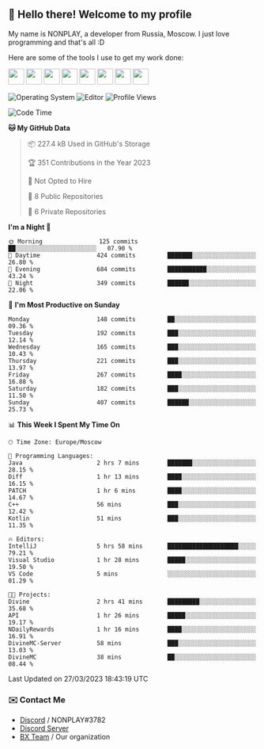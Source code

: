 ## :wave: Hello there! Welcome to my profile

My name is NONPLAY, a developer from Russia, Moscow. I just love programming and that's all :D

Here are some of the tools I use to get my work done:

<kbd><img height="32" src="https://img.icons8.com/color/2x/visual-studio-code-2019.png"></kbd>
<kbd><img height="32" src="https://img.icons8.com/color/2x/linux.png"></kbd>
<kbd><img height="32" src="https://img.icons8.com/fluent/2x/console.png"></kbd>
<kbd><img height="32" src="https://img.icons8.com/color/2x/open-source.png"></kbd>
<kbd><img height="32" src="https://img.icons8.com/color/2x/git.png"></kbd>
<kbd><img height="32" src="https://img.icons8.com/color/2x/nginx.png"></kbd>
<a href="?#gh-light-mode-only"><kbd><img height="32" src="https://img.icons8.com/metro/2x/mysql.png"></kbd></a>
<a href="?#gh-dark-mode-only"><kbd><img height="32" src="https://img.icons8.com/FFFFFF/metro/2x/mysql.png"></kbd></a>

![Operating System](https://img.shields.io/badge/OS-Windows%2010%20Pro-informational?style=for-the-badge&logo=Windows&logoColor=white&color=007ec6)
![Editor](https://img.shields.io/badge/Editor-VS%20Code-informational?style=for-the-badge&logo=Visual%20Studio%20Code&logoColor=white&color=007ec6)
![Profile Views](https://komarev.com/ghpvc/?username=NONPLAYT&color=blue&style=for-the-badge)

<!--START_SECTION:waka-->
![Code Time](http://img.shields.io/badge/Code%20Time-96%20hrs%2019%20mins-blue)

**🐱 My GitHub Data** 

> 📦 227.4 kB Used in GitHub's Storage 
 > 
> 🏆 351 Contributions in the Year 2023
 > 
> 🚫 Not Opted to Hire
 > 
> 📜 8 Public Repositories 
 > 
> 🔑 6 Private Repositories 
 > 
**I'm a Night 🦉** 

```text
🌞 Morning                125 commits         ██░░░░░░░░░░░░░░░░░░░░░░░   07.90 % 
🌆 Daytime                424 commits         ███████░░░░░░░░░░░░░░░░░░   26.80 % 
🌃 Evening                684 commits         ███████████░░░░░░░░░░░░░░   43.24 % 
🌙 Night                  349 commits         ██████░░░░░░░░░░░░░░░░░░░   22.06 % 
```
📅 **I'm Most Productive on Sunday** 

```text
Monday                   148 commits         ██░░░░░░░░░░░░░░░░░░░░░░░   09.36 % 
Tuesday                  192 commits         ███░░░░░░░░░░░░░░░░░░░░░░   12.14 % 
Wednesday                165 commits         ███░░░░░░░░░░░░░░░░░░░░░░   10.43 % 
Thursday                 221 commits         ███░░░░░░░░░░░░░░░░░░░░░░   13.97 % 
Friday                   267 commits         ████░░░░░░░░░░░░░░░░░░░░░   16.88 % 
Saturday                 182 commits         ███░░░░░░░░░░░░░░░░░░░░░░   11.50 % 
Sunday                   407 commits         ██████░░░░░░░░░░░░░░░░░░░   25.73 % 
```


📊 **This Week I Spent My Time On** 

```text
🕑︎ Time Zone: Europe/Moscow

💬 Programming Languages: 
Java                     2 hrs 7 mins        ███████░░░░░░░░░░░░░░░░░░   28.15 % 
Diff                     1 hr 13 mins        ████░░░░░░░░░░░░░░░░░░░░░   16.15 % 
PATCH                    1 hr 6 mins         ████░░░░░░░░░░░░░░░░░░░░░   14.67 % 
C++                      56 mins             ███░░░░░░░░░░░░░░░░░░░░░░   12.42 % 
Kotlin                   51 mins             ███░░░░░░░░░░░░░░░░░░░░░░   11.35 % 

🔥 Editors: 
IntelliJ                 5 hrs 58 mins       ████████████████████░░░░░   79.21 % 
Visual Studio            1 hr 28 mins        █████░░░░░░░░░░░░░░░░░░░░   19.50 % 
VS Code                  5 mins              ░░░░░░░░░░░░░░░░░░░░░░░░░   01.29 % 

🐱‍💻 Projects: 
Divine                   2 hrs 41 mins       █████████░░░░░░░░░░░░░░░░   35.68 % 
API                      1 hr 26 mins        █████░░░░░░░░░░░░░░░░░░░░   19.17 % 
NDailyRewards            1 hr 16 mins        ████░░░░░░░░░░░░░░░░░░░░░   16.91 % 
DivineMC-Server          58 mins             ███░░░░░░░░░░░░░░░░░░░░░░   13.03 % 
DivineMC                 38 mins             ██░░░░░░░░░░░░░░░░░░░░░░░   08.44 % 
```


 Last Updated on 27/03/2023 18:43:19 UTC
<!--END_SECTION:waka-->

### ✉️ Contact Me

- [Discord](https://discord.com/users/597087584090587177) / NONPLAY#3782
- [Discord Server](https://discord.gg/p7cxhw7E2M)
- [BX Team](https://github.com/BX-Team) / Our organization
